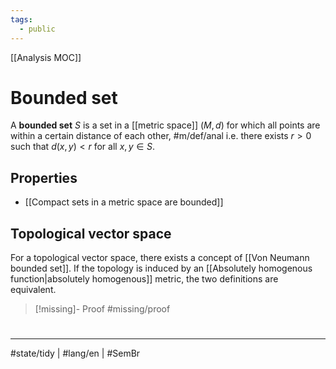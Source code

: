 ```yaml
---
tags:
  - public
---
```

[[Analysis MOC]]
# Bounded set

A **bounded set** $S$ is a set in a [[metric space]] $(M,d)$ for which all points are within a certain distance of each other, #m/def/anal 
i.e. there exists $r > 0$ such that $d(x,y) < r$ for all $x,y \in S$.

## Properties

- [[Compact sets in a metric space are bounded]]

## Topological vector space

For a topological vector space, there exists a concept of [[Von Neumann bounded set]].
If the topology is induced by an [[Absolutely homogenous function|absolutely homogenous]] metric,
the two definitions are equivalent.

> [!missing]- Proof
> #missing/proof


#
---
#state/tidy | #lang/en | #SemBr
